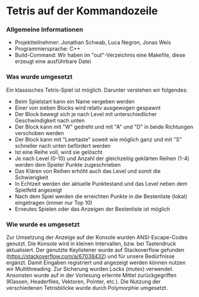 # Tetris auf der Kommandozeile

### Allgemeine Informationen
- Projektteilnehmer: Jonathan Schwab, Luca Negron, Jonas Weis
- Programmiersprache: C++
- Build-Command: Wir haben im "out"-Verzeichnis eine Makefile, diese erzeugt eine ausführbare Datei

### Was wurde umgesetzt
Ein klassisches Tetris-Spiel ist möglich. Darunter verstehen wir folgendes:
- Beim Spielstart kann ein Name vergeben werden
- Einer von sieben Blocks wird relativ ausgewogen gespawnt
- Der Block bewegt sich je nach Level mit unterschiedlicher Geschwindigkeit nach unten
- Der Block kann mit "W" gedreht und mit "A" und "D" in beide Richtungen verschoben werden
- Der Block kann mit "Leertaste" soweit wie möglich ganz und mit "S" schneller nach unten befördert werden
- Ist eine Reihe voll, wird sie gelöscht
- Je nach Level (0-10) und Anzahl der gleichzeitig geklärten Reihen (1-4) werden dem Spieler Punkte zugeschrieben
- Das Klären von Reihen erhöht auch das Level und somit die Schwierigkeit
- In Echtzeit werden der aktuelle Punktestand und das Level neben dem Spielfeld angezeigt
- Nach dem Spiel werden die erreichten Punkte in die Bestenliste (lokal) eingetragen (immer nur Top 10)
- Erneutes Spielen oder das Anzeigen der Bestenliste ist möglich


### Wie wurde es umgesetzt
Zur Umsetzung der Anzeige auf der Konsole wurden ANSI-Escape-Codes genutzt. Die Konsole wird in kleinen Intervallen, bzw. 
bei Tastendruck aktualisiert. 
Der genutzte Keylistener wurde auf Stackoverflow gefunden (https://stackoverflow.com/a/67038432) und für unsere Bedürfnisse ergänzt.
Damit Eingaben registriert und angezeigt werden können nutzen wir Multithreading. Zur Sicherung wurden Locks (mutex) verwendet. 
Ansonsten wurde auf in der Vorlesung erlernte Mittel zurückgegriffen (Klassen, Headerfiles, Vektoren, Pointer, etc.). 
Die Nutzung der verschiedenen Tetrisblöcke wurde durch Polymorphie umgesetzt. 

